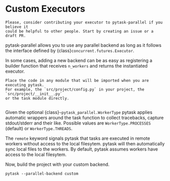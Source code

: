 # Custom Executors

```{note}
Please, consider contributing your executor to pytask-parallel if you believe it
could be helpful to other people. Start by creating an issue or a draft PR.
```

pytask-parallel allows you to use any parallel backend as long as it follows the
interface defined by {class}`concurrent.futures.Executor`.

In some cases, adding a new backend can be as easy as registering a builder function
that receives `n_workers` and returns the instantiated executor.

```{important}
Place the code in any module that will be imported when you are executing pytask.
For example, the `src/project/config.py` in your project, the `src/project/__init__.py`
or the task module directly.
```

```{literalinclude} ../../docs_src/custom_executors.py
```

Given the optional {class}`~pytask_parallel.WorkerType` pytask applies automatic
wrappers around the task function to collect tracebacks, capture stdout/stderr and their
like. Possible values are `WorkerType.PROCESSES` (default) or `WorkerType.THREADS`.

The `remote` keyword signals pytask that tasks are executed in remote workers without
access to the local filesytem. pytask will then automatically sync local files to the
workers. By default, pytask assumes workers have access to the local filesytem.

Now, build the project with your custom backend.

```console
pytask --parallel-backend custom
```
